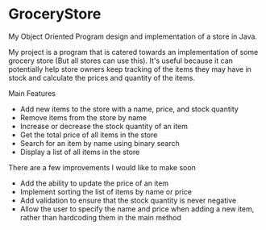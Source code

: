 # GroceryStore
My Object Oriented Program design and implementation of a store in Java.

My project is a program that is catered towards an implementation of some grocery store (But all stores can use this). It's useful because it can potentially help store owners keep tracking of the items they may have in stock and calculate the prices and quantity of the items. 

Main Features

   - Add new items to the store with a name, price, and stock quantity
   - Remove items from the store by name
   - Increase or decrease the stock quantity of an item
   - Get the total price of all items in the store
   - Search for an item by name using binary search
   - Display a list of all items in the store
 

There are a few improvements I would like to make soon

   - Add the ability to update the price of an item
   - Implement sorting the list of items by name or price
   - Add validation to ensure that the stock quantity is never negative
   - Allow the user to specify the name and price when adding a new item, rather than hardcoding them in the main method
    
    

